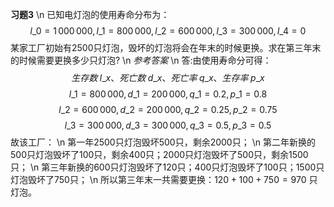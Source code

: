 **习题3** \n 已知电灯泡的使用寿命分布为：$$l\_{0} = 1\,000\,000, l\_{1} = 800\,000, l\_{2} = 600\,000, l\_{3} = 300\,000, l\_{4} = 0$$ 某家工厂初始有2500只灯泡，毁坏的灯泡将会在年末的时候更换。求在第三年末的时候需要更换多少只灯泡? \n *参考答案* \n 答:由使用寿命分可得：$$生存数\;l\_{x}、死亡数\;d\_{x}、死亡率\;q\_{x}、生存率\;p\_{x}$$ $$l\_{1} = 800\,000, d\_{1}=200\,000, q\_{1} = 0.2, p\_{1} = 0.8$$ $$l\_{2} = 600\,000, d\_{2}=200\,000, q\_{2} = 0.25, p\_{2} = 0.75$$ $$l\_{3} = 300\,000, d\_{3}=300\,000, q\_{3} = 0.5, p\_{3} = 0.5$$
            故该工厂： \n 第一年2500只灯泡毁坏500只，剩余2000只； \n 第二年新换的500只灯泡毁坏了100只，剩余400只；2000只灯泡毁坏了500只，剩余1500只； \n 第三年新换的600只灯泡毁坏了120只；400只灯泡毁坏了100只；1500只灯泡毁坏了750只； \n 所以第三年末一共需要更换：$120 + 100 + 750 = 970$ 只灯泡。
        